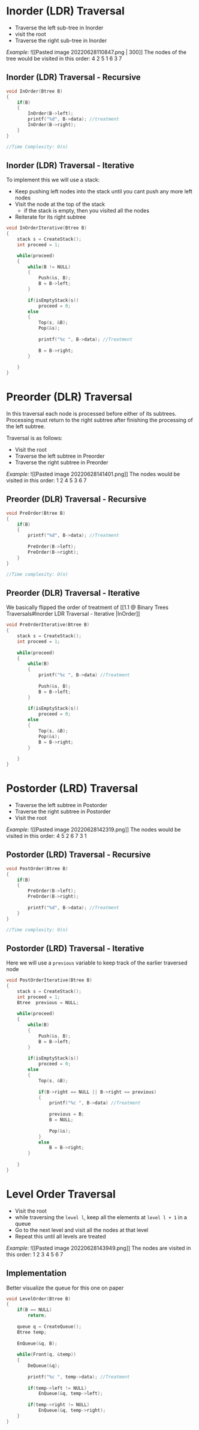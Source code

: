 # Inorder (LDR) Traversal
- Traverse the left sub-tree in Inorder
- visit the root
- Traverse the right sub-tree in Inorder
  
*Example:*
  ![[Pasted image 20220628110847.png | 300]]
The nodes of the tree would be visited in this order: 4 2 5 1 6 3 7

## Inorder (LDR) Traversal - Recursive
```c
void InOrder(Btree B)
{
	if(B)
	{
		InOrder(B->left);
		printf("%d", B->data); //treatment
		InOrder(B->right);
	}
}

//Time Complexity: O(n)
```

## Inorder (LDR) Traversal - Iterative 
To implement this we will use a stack:
- Keep pushing left nodes into the stack until you cant push any more left nodes
- Visit the node at the top of the stack
	- if the stack is empty, then you visited all the nodes
- Reiterate for its right subtree
  
```c
void InOrderIterative(Btree B)
{
	stack s = CreateStack();
	int proceed = 1;

	while(proceed)
	{
		while(B != NULL)
		{
			Push(&s, B);
			B = B->left;
		}
		
		if(isEmptyStack(s))
			proceed = 0;
		else
		{
			Top(s, &B);
			Pop(&s);
			
			printf("%c ", B->data); //Treatment
			
			B = B->right;
		}
		
	}
}
```

# Preorder (DLR) Traversal
In this traversal each node is processed before either of its subtrees.
Processing must return to the right subtree after finishing the processing of the left subtree.

Traversal is as follows:
- Visit the root
-  Traverse the left subtree in Preorder
- Traverse the right subtree in Preorder

*Example:*
![[Pasted image 20220628141401.png]]
The nodes would be visited in this order: 1 2 4 5 3 6 7

## Preorder (DLR) Traversal - Recursive
```c
void PreOrder(Btree B)
{
	if(B)
	{
		printf("%d", B->data); //Treatment
		
		PreOrder(B->left);
		PreOrder(B->right);
	}
}

//Time complexity: O(n)
```

## Preorder (DLR) Traversal - Iterative
We basically flipped the order of treatment of [[1.1 @ Binary Trees Traversals#Inorder LDR Traversal - Iterative |InOrder]]

```c
void PreOrderIterative(Btree B)
{
	stack s = CreateStack();
	int proceed = 1;
	
	while(proceed)
	{
		while(B)
		{
			printf("%c ", B->data) //Treatment
			
			Push(&s, B);
			B = B->left;
		}
		
		if(isEmptyStack(s))
			proceed = 0;
		else
		{
			Top(s, &B);
			Pop(&s);
			B = B->right;
		}
		
	}
}
```

# Postorder (LRD) Traversal
- Traverse the left subtree in Postorder
- Traverse the right subtree in Postorder
- Visit the root
  
*Example:*
![[Pasted image 20220628142319.png]]
The nodes would be visited in this order: 4 5 2 6 7 3 1

## Postorder (LRD) Traversal - Recursive
```c
void PostOrder(Btree B)
{
	if(B)
	{
		PreOrder(B->left);
		PreOrder(B->right);
		
		printf("%d", B->data); //Treatment
	}
}

//Time complexity: O(n)
```

## Postorder (LRD) Traversal - Iterative
Here we will use a `previous` variable to keep track of the earlier traversed node
```c
void PostOrderIterative(Btree B)
{
	stack s = CreateStack();
	int proceed = 1;
	Btree  previous = NULL;
	
	while(proceed)
	{
		while(B)
		{
			Push(&s, B);
			B = B->left;
		}
		
		if(isEmptyStack(s))
			proceed = 0;
		else
		{
			Top(s, &B);
			
			if(B->right == NULL || B->right == previous)
			{
				printf("%c ", B->data) //Treatment
				
				previous = B;
				B = NULL;
				
				Pop(&s);
			}
			else
				B = B->right;
		}
		
	}
}
```

# Level Order Traversal
- Visit the root
- while traversing the `level l`, keep all the elements at `level l + 1` in a queue
- Go to the next level and visit all the nodes at that level
- Repeat this until all levels are treated

*Example:*
![[Pasted image 20220628143949.png]]
The nodes are visited in this order: 1 2 3 4 5 6 7

## Implementation
Better visualize the queue for this one on paper

```c
void LevelOrder(Btree B)
{
	if(B == NULL)
		return;
		
	queue q = CreateQueue();
	Btree temp;
	
	EnQueue(&q, B);
	
	while(Front(q, &temp))
	{
		DeQueue(&q);
		
		printf("%c ", temp->data); //Treatment
		
		if(temp->left != NULL)
			EnQueue(&q, temp->left);
		
		if(temp->right != NULL)
			EnQueue(&q, temp->right);
	}
}
```
